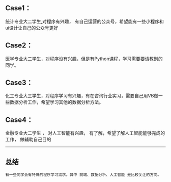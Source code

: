 ## Case1：
统计专业大二学生,对程序有兴趣， 有自己运营的公众号，希望能有一些小程序和ui设计让自己的公众号更好 

## Case2：
医学专业大二学生，对程序没有兴趣，但是有Python课程，学习需要要请教别的同学。
## Case3：
化工专业大三学生，对程序学习有兴趣，有在咨询行业实习，需要自己用VB做一些数据分析工作，希望学习其他的数据分析方法。

## Case4：
金融专业大二学生 ， 对人工智能有兴趣， 有了解，希望了解人工智能能够完成的工作， 做辅助自己目的

---

## 总结
    有一些同学会有特殊的程序学习需求。其中 前端、数据分析、人工智能 是比较关注的方向。